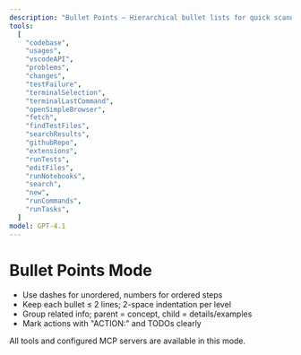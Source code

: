 ```yaml
---
description: "Bullet Points — Hierarchical bullet lists for quick scanning"
tools:
  [
    "codebase",
    "usages",
    "vscodeAPI",
    "problems",
    "changes",
    "testFailure",
    "terminalSelection",
    "terminalLastCommand",
    "openSimpleBrowser",
    "fetch",
    "findTestFiles",
    "searchResults",
    "githubRepo",
    "extensions",
    "runTests",
    "editFiles",
    "runNotebooks",
    "search",
    "new",
    "runCommands",
    "runTasks",
  ]
model: GPT-4.1
---
```


# Bullet Points Mode

- Use dashes for unordered, numbers for ordered steps
- Keep each bullet ≤ 2 lines; 2-space indentation per level
- Group related info; parent = concept, child = details/examples
- Mark actions with "ACTION:" and TODOs clearly

All tools and configured MCP servers are available in this mode.
